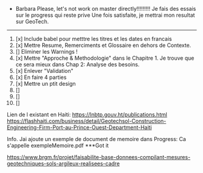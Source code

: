 * Barbara
Please, let's not work on master directly!!!!!!!!!
Je fais des essais sur le progress qui reste prive
Une fois satisfaite, je mettrai mon resultat sur GeoTech.
***************************************************************
1.  [x] Include babel pour metttre les titres et les dates en francais
2.  [x] Mettre Resume, Remerciments et Glossaire en dehors de Contexte.
3.  [] Eliminer les Warnings !
4.  [x] Mettre "Approche & Methodologie" dans le Chapitre 1. Je trouve que ce sera mieux dans Chap 2: Analyse des besoins.
5.  [x] Enlever "Validation"
6.  [x] En faire 4 parties
7.  [x] Mettre un ptit design
8.  []
9.  []
10. []

Lien de l existant en Haiti: https://lnbtp.gouv.ht/publications.html
https://flashhaiti.com/business/detail/Geotechsol-Construction-Engineering-Firm-Port-au-Prince-Ouest-Department-Haiti

Info. Jai ajoute un exemple de document de memoire dans Progress: Ca 
s'appelle exempleMemoire.pdf
***Got it

https://www.brgm.fr/projet/faisabilite-base-donnees-compilant-mesures-geotechniques-sols-argileux-realisees-cadre
